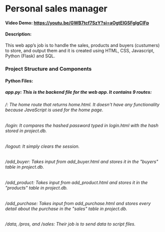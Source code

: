 # Personal sales manager
#### Video Demo:  https://youtu.be/GWB7tcf7SzY?si=aOgtElGSFgIgClFp
#### Description:
This web app’s job is to handle the sales, products and buyers (custumers) to store, and output them and it is created using HTML, CSS, Javascript, Python (Flask) and SQL.

### Project Structure and Components
#### Python Files:
##### app.py: This is the backend file for the web app. It contains 9 routes:
###### /: The home route that returns home.html. It doesn't have any functionality because JavaScript is used for the home page.
###### /login: It compares the hashed password typed in login.html with the hash stored in project.db.
###### /logout: It simply clears the session.
###### /add_buyer: Takes input from add_buyer.html and stores it in the "buyers" table in project.db.
###### /add_product: Takes input from add_product.html and stores it in the "products" table in project.db.
###### /add_purchase: Takes input from add_purchase.html and stores every detail about the purchase in the "sales" table in project.db.
###### /data, /pros, and /sales: Their job is to send data to script files.


